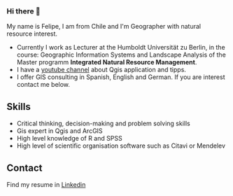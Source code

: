 ### Hi there 👋

My name is Felipe, I am from Chile and I'm Geographer with natural resource interest.

* Currently I work as Lecturer at the Humboldt Universität zu Berlin, in the course: Geographic Information Systems and Landscape Analysis of the 
Master programm **Integrated Natural Resource Management**.
* I have a [youtube channel](https://www.youtube.com/channel/UCqKFNXK6o9nP2fe5KG1UO_g) about Qgis application and tipps.
* I offer GIS consulting in Spanish, English and German. If you are interest contact me below.

## Skills

* Critical thinking, decision-making and problem solving skills
* Gis expert in Qgis and ArcGIS
* High level knowledge of R and SPSS
* High level of scientific organisation software such as Citavi or Mendelev


## Contact

Find my resume in [Linkedin](https://www.linkedin.com/in/felipe-vergara-50914a60/)
